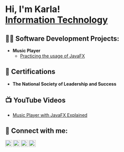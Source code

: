 <h1>Hi, I'm Karla! <br/><a href="https://github.com/kdaguirre">Information Technology</a> <a href=https://www.linkedin.com/in/karla-aguirre-826001237/"></a></h1>

<h2>👨‍💻 Software Development Projects:</h2>

- <b>Music Player</b>
   - [Practicing the usage of JavaFX]()

<h2>📄 Certifications</h2>

- <b>The National Society of Leadership and Success</b>

<h2>📺 YouTube Videos</h2>

- [Music Player with JavaFX Explained](https://www.youtube.com/watch?v=v91P203vBss&t=266s)

<h2> 🤳 Connect with me:</h2>

[<img align="left" alt="KarlaAguirre | YouTube" width="22px" src="https://cdn.jsdelivr.net/npm/simple-icons@v3/icons/youtube.svg" />][youtube]
[<img align="left" alt="KarlaAguirre | Twitter" width="22px" src="https://cdn.jsdelivr.net/npm/simple-icons@v3/icons/twitter.svg" />][twitter]
[<img align="left" alt="KarlaAguirre | LinkedIn" width="22px" src="https://cdn.jsdelivr.net/npm/simple-icons@v3/icons/linkedin.svg" />][linkedin]
[<img align="left" alt="KarlaAguirre | Instagram" width="22px" src="https://cdn.jsdelivr.net/npm/simple-icons@v3/icons/instagram.svg" />][instagram]

[twitter]: https://twitter.com/karlita_412/
[youtube]: https://www.youtube.com/@karlaaguirre1403?si=vndoiwBXda6Ko6rV
[instagram]: https://www.instagram.com/karlita_412/
[linkedin]: https://linkedin.com/in/karla-aguirre-826001237/


<!---
kdaguirre/kdaguirre is a ✨ special ✨ repository because its `README.md` (this file) appears on your GitHub profile.
You can click the Preview link to take a look at your changes.
--->

